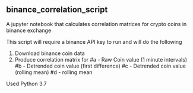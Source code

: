 ## binance_correlation_script

A jupyter notebook that calculates correlation matrices for crypto coins in binance exchange

This script will require a binance API key to run and will do the following

1. Download binance coin data
2. Produce correlation matrix for
  #a - Raw Coin value (1 minute intervals)
  #b - Detrended coin value (first difference)
  #c - Detrended coin value (rolling mean)
  #d - rolling mean 

Used Python 3.7
